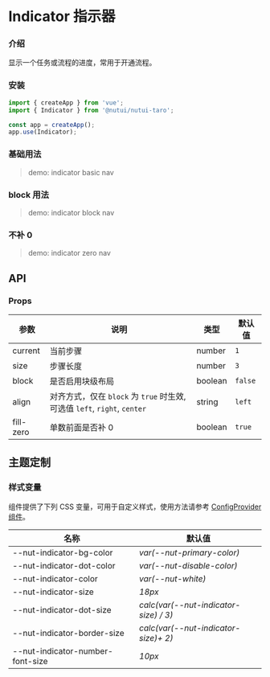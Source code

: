 # Indicator 指示器

### 介绍

显示一个任务或流程的进度，常用于开通流程。

### 安装

```js
import { createApp } from 'vue';
import { Indicator } from '@nutui/nutui-taro';

const app = createApp();
app.use(Indicator);
```

### 基础用法

> demo: indicator basic nav

### block 用法

> demo: indicator block nav

### 不补 0

> demo: indicator zero nav

## API

### Props

| 参数 | 说明 | 类型 | 默认值 |
| --- | --- | --- | --- |
| current | 当前步骤 | number | `1` |
| size | 步骤长度 | number | `3` |
| block | 是否启用块级布局 | boolean | `false` |
| align | 对齐方式，仅在 `block` 为 `true` 时生效, 可选值 `left`, `right`, `center` | string | `left` |
| fill-zero | 单数前面是否补 0 | boolean | `true` |

## 主题定制

### 样式变量

组件提供了下列 CSS 变量，可用于自定义样式，使用方法请参考 [ConfigProvider 组件](#/zh-CN/component/configprovider)。

| 名称 | 默认值 |
| --- | --- |
| --nut-indicator-bg-color | _var(--nut-primary-color)_ |
| --nut-indicator-dot-color | _var(--nut-disable-color)_ |
| --nut-indicator-color | _var(--nut-white)_ |
| --nut-indicator-size | _18px_ |
| --nut-indicator-dot-size | _calc(var(--nut-indicator-size) / 3)_ |
| --nut-indicator-border-size | _calc(var(--nut-indicator-size)+ 2)_ |
| --nut-indicator-number-font-size | _10px_ |
